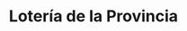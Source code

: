 ---
title: "Lotería de la Provincia"
url: /martinez/loteria-de-la-provincia-avenida-sir-alexander-fleming/
shop: Lotterie
---